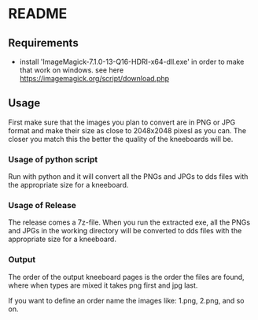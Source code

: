 # README

## Requirements

- install 'ImageMagick-7.1.0-13-Q16-HDRI-x64-dll.exe' in order to make that work on windows. see here https://imagemagick.org/script/download.php 

## Usage
First make sure that the images you plan to convert are in PNG or JPG format and make their size as close to 
2048x2048 pixesl as you can. The closer you match this the better the quality of the kneeboards will be.

### Usage of python script
Run with python and it will convert all the PNGs and JPGs to dds files with the appropriate size for a kneeboard.

### Usage of Release
The release comes a 7z-file. When you run the extracted exe, all the PNGs and 
JPGs in the working directory will be converted to dds files with the appropriate size for a kneeboard.

### Output
The order of the output kneeboard pages is the order the files are found,
where when types are mixed it takes png first and jpg last.

If you want to define an order name the images like:
1.png, 2.png, and so on.
